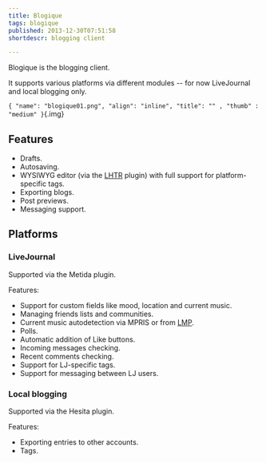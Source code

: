 ```yaml
---
title: Blogique
tags: blogique
published: 2013-12-30T07:51:58
shortdescr: blogging client

---
```


Blogique is the blogging client.

It supports various platforms via different modules -- for now LiveJournal
and local blogging only.

`{ "name": "blogique01.png", "align": "inline", "title": "" , "thumb" : "medium" }`{.img}

Features
--------
- Drafts.
- Autosaving.
- WYSIWYG editor (via the [LHTR](/plugins-lhtr) plugin) with full support for
  platform-specific tags.
- Exporting blogs.
- Post previews.
- Messaging support.

Platforms
---------
### LiveJournal
Supported via the Metida plugin.

Features:

- Support for custom fields like mood, location and current music.
- Managing friends lists and communities.
- Current music autodetection via MPRIS or from [LMP](/plugins-lmp).
- Polls.
- Automatic addition of Like buttons.
- Incoming messages checking.
- Recent comments checking.
- Support for LJ-specific tags.
- Support for messaging between LJ users.

### Local blogging
Supported via the Hesita plugin.

Features:

- Exporting entries to other accounts.
- Tags.
